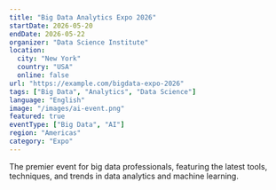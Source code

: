 ```yaml
---
title: "Big Data Analytics Expo 2026"
startDate: 2026-05-20
endDate: 2026-05-22
organizer: "Data Science Institute"
location:
  city: "New York"
  country: "USA"
  online: false
url: "https://example.com/bigdata-expo-2026"
tags: ["Big Data", "Analytics", "Data Science"]
language: "English"
image: "/images/ai-event.png"
featured: true
eventType: ["Big Data", "AI"]
region: "Americas"
category: "Expo"
---
```


The premier event for big data professionals, featuring the latest tools, techniques, and trends in data analytics and machine learning.